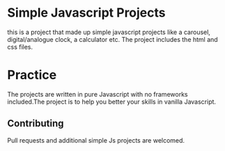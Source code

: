 # Simple Javascript Projects
this is a project that made up  simple javascript projects like a carousel, digital/analogue clock, a calculator etc.
The project includes the html and css files.

# Practice
The  projects are written in pure Javascript with no frameworks included.The project is to help you better your skills in vanilla Javascript.

## Contributing
Pull requests and additional simple Js projects are welcomed.